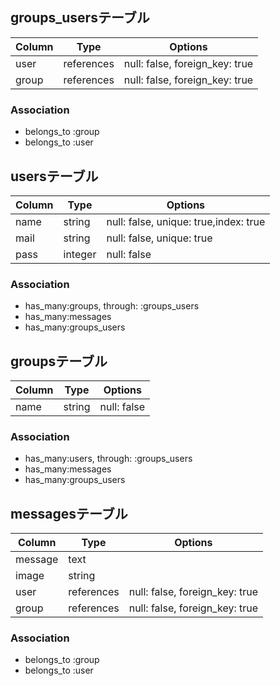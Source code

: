 ## groups_usersテーブル
|Column|Type|Options|
|------|----|-------|
|user|references|null: false, foreign_key: true|
|group|references|null: false, foreign_key: true|

### Association
- belongs_to :group
- belongs_to :user

## usersテーブル
|Column|Type|Options|
|------|----|-------|
|name|string|null: false, unique: true,index: true|
|mail|string|null: false, unique: true|
|pass|integer|null: false|

### Association
- has_many:groups, through: :groups_users
- has_many:messages
- has_many:groups_users


## groupsテーブル
|Column|Type|Options|
|------|----|-------|
|name|string|null: false|

### Association
- has_many:users, through: :groups_users
- has_many:messages
- has_many:groups_users



## messagesテーブル
|Column|Type|Options|
|------|----|-------|
|message|text|
|image|string|
|user|references|null: false, foreign_key: true|
|group|references|null: false, foreign_key: true|

### Association
- belongs_to :group
- belongs_to :user


